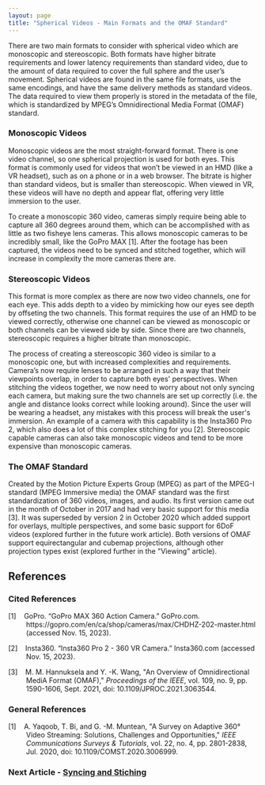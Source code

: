```yaml
---
layout: page
title: "Spherical Videos - Main Formats and the OMAF Standard"
---
```


There are two main formats to consider with spherical video which are monoscopic and stereoscopic. Both formats have higher bitrate requirements and lower latency requirements than standard video, due to the amount of data required to cover the full sphere and the user’s movement. Spherical videos are found in the same file formats, use the same encodings, and have the same delivery methods as standard videos. The data required to view them properly is stored in the metadata of the file, which is standardized by MPEG’s Omnidirectional Media Format (OMAF) standard.

### Monoscopic Videos
Monoscopic videos are the most straight-forward format. There is one video channel, so one spherical projection is used for both eyes. This format is commonly used for videos that won’t be viewed in an HMD (like a VR headset), such as on a phone or in a web browser. The bitrate is higher than standard videos, but is smaller than stereoscopic. When viewed in VR, these videos will have no depth and appear flat, offering very little immersion to the user.

To create a monoscopic 360 video, cameras simply require being able to capture all 360 degrees around them, which can be accomplished with as little as two fisheye lens cameras. This allows monoscopic cameras to be incredibly small, like the GoPro MAX [1]. After the footage has been captured, the videos need to be synced and stitched together, which will increase in complexity the more cameras there are.

### Stereoscopic Videos
This format is more complex as there are now two video channels, one for each eye. This adds depth to a video by mimicking how our eyes see depth by offseting the two channels. This format requires the use of an HMD to be viewed correctly, otherwise one channel can be viewed as monoscopic or both channels can be viewed side by side. Since there are two channels, stereoscopic requires a higher bitrate than monoscopic.

The process of creating a stereoscopic 360 video is similar to a monoscopic one, but with increased complexities and requirements. Camera’s now require lenses to be arranged in such a way that their viewpoints overlap, in order to capture both eyes' perspectives. When stitching the videos together, we now need to worry about not only syncing each camera, but making sure the two channels are set up correctly (i.e. the angle and distance looks correct while looking around). Since the user will be wearing a headset, any mistakes with this process will break the user's immersion. An example of a camera with this capability is the Insta360 Pro 2, which also does a lot of this complex stitching for you [2]. Stereoscopic capable cameras can also take monoscopic videos and tend to be more expensive than monoscopic cameras.

### The OMAF Standard
Created by the Motion Picture Experts Group (MPEG) as part of the MPEG-I standard (MPEG Immersive media) the OMAF standard was the first standardization of 360 videos, images, and audio. Its first version came out in the month of October in 2017 and had very basic support for this media [3]. It was superseded by version 2 in October 2020 which added support for overlays, multiple perspectives, and some basic support for 6DoF videos (explored further in the future work article). Both versions of OMAF support equirectangular and cubemap projections, although other projection types exist (explored further in the "Viewing" article).

## References
### Cited References
<div style="text-indent: -36px; padding-left: 36px;">
    <p>
        [1]&nbsp;&nbsp;&nbsp;&nbsp;GoPro. “GoPro MAX 360 Action Camera.” GoPro.com. https://gopro.com/en/ca/shop/cameras/max/CHDHZ-202-master.html (accessed Nov. 15, 2023).
    </p>
    <p>
        [2]&nbsp;&nbsp;&nbsp;&nbsp;Insta360. “Insta360 Pro 2 - 360 VR Camera.” Insta360.com (accessed Nov. 15, 2023).
    </p>
    <p>
        [3]&nbsp;&nbsp;&nbsp;&nbsp;M. M. Hannuksela and Y. -K. Wang, "An Overview of Omnidirectional MediA Format (OMAF)," <em>Proceedings of the IEEE</em>, vol. 109, no. 9, pp. 1590-1606, Sept. 2021, doi: 10.1109/JPROC.2021.3063544.
    </p>
</div>

### General References
<div style="text-indent: -36px; padding-left: 36px;">
    <p>
        [1]&nbsp;&nbsp;&nbsp;&nbsp;A. Yaqoob, T. Bi, and G. -M. Muntean, "A Survey on Adaptive 360° Video Streaming: Solutions, Challenges and Opportunities," <em>IEEE Communications Surveys & Tutorials</em>, vol. 22, no. 4, pp. 2801-2838, Jul. 2020, doi: 10.1109/COMST.2020.3006999.
    </p>
</div>

### Next Article - [Syncing and Stiching](/CSC461/articles/syncing_and_stitching)